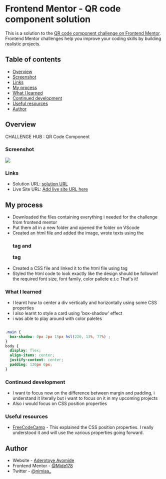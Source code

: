 # Frontend Mentor - QR code component solution

This is a solution to the [QR code component challenge on Frontend Mentor](https://www.frontendmentor.io/challenges/qr-code-component-iux_sIO_H). Frontend Mentor challenges help you improve your coding skills by building realistic projects. 

## Table of contents

- [Overview](#overview)
- [Screenshot](#screenshot)
- [Links](#links)
- [My process](#my-process)
- [What I learned](#what-i-learned)
- [Continued development](#continued-development)
- [Useful resources](#useful-resources)
- [Author](#author)

## Overview

CHALLENGE HUB : QR Code Component

### Screenshot

![](./screenshot.jpg)

### Links

- Solution URL: [solution URL](https://your-solution-url.com)
- Live Site URL: [Add live site URL here](https://your-live-site-url.com)

## My process 
- Downloaded the files containing everything i needed for the challenge from frontend mentor
- Put them all in a new folder and opened the folder on VScode
- Created an html file and added the image, wrote texts using the <h3> tag and <p> tag
- Created a CSS file and linked it to the html file using <link> tag
- Styled the html code to look exactly like the design should be followinf the required font size, font family, color pallete e.t.c That's it!


### What I learned
- I learnt how to center a div vertically and horizontally using some CSS properties
- I also learnt to style a card using 'box-shadow' effect
- i was able to play around with color paletes   

```css

.main {
  box-shadow: 0px 2px 15px hsl(220, 13%, 77%) ;
}
body {
  display: flex;
  align-items: center;
  justify-content: center;
  padding: 120px 0px;
}

```
### Continued development

- I want to focus now on the difference between margin and padding, i understand it literally but i want to focus on it in my upcoming projects
- Also i would focus on CSS position properties 

### Useful resources

- [FreeCodeCamp](https://www.freecodecamp.org) - This explained the CSS position properties. I really understood it and will use the various properties going forward.

## Author

- Website - [Aderotoye Ayomide](https://www.your-site.com)
- Frontend Mentor - [@Mide178](https://www.frontendmentor.io/profile/Mide178)
- Twitter - [@nimiaa_](https://www.twitter.com/nimiaa_)



